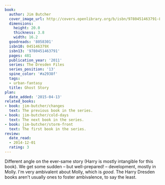 ```yaml
---
book:
  author: Jim Butcher
  cover_image_url: http://covers.openlibrary.org/b/isbn/9780451463791-L.jpg
  dimensions:
    height: 20.0
    thickness: 3.8
    width: 16.2
  goodreads: '8058301'
  isbn10: 045146379X
  isbn13: '9780451463791'
  pages: 481
  publication_year: '2011'
  series: The Dresden Files
  series_position: '13'
  spine_color: '#a2938f'
  tags:
  - urban-fantasy
  title: Ghost Story
plan:
  date_added: '2015-04-13'
related_books:
- book: jim-butcher/changes
  text: The previous book in the series.
- book: jim-butcher/cold-days
  text: The next book in the series.
- book: jim-butcher/storm-front
  text: The first book in the series.
review:
  date_read:
  - 2014-12-01
  rating: 3
---
```


Different angle on the ever-same story (Harry is mostly intangible for this book). We get some sudden – but
well-prepared! – development, mostly in Molly. I'm very ambivalent about Molly, which is *good*. The Harry Dresden books
aren't usually ones to foster ambivalence, to say the least.
